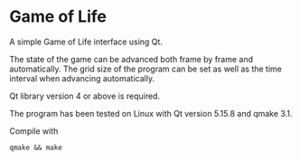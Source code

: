 # Game of Life

A simple Game of Life interface using Qt.

The state of the game can be advanced both frame by frame and automatically. The grid size of the program can be set as well as the time interval when advancing automatically.

Qt library version 4 or above is required.

The program has been tested on Linux with Qt version 5.15.8 and qmake 3.1.

Compile with

```qmake && make```

